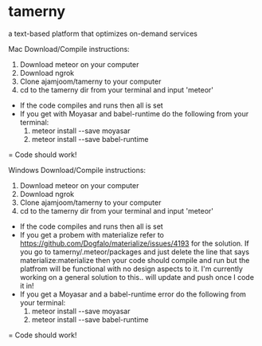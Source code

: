 # tamerny
a text-based platform that optimizes on-demand services

Mac Download/Compile instructions:
1. Download meteor on your computer
2. Download ngrok
3. Clone ajamjoom/tamerny to your computer
4. cd to the tamerny dir from your terminal and input 'meteor'
  - If the code compiles and runs then all is set
  - If you get with Moyasar and babel-runtime do the following from your terminal:
    1. meteor install --save moyasar
    2. meteor install --save babel-runtime

= Code should work!

Windows Download/Compile instructions:
1. Download meteor on your computer
2. Download ngrok
3. Clone ajamjoom/tamerny to your computer
4. cd to the tamerny dir from your terminal and input 'meteor'
  - If the code compiles and runs then all is set
  - If you get a probem with materialize refer to https://github.com/Dogfalo/materialize/issues/4193 for the solution. If you go to tamerny/.meteor/packages and just delete the line that says materialize:materialize then your code should compile and run but the platfrom will be functional with no design aspects to it. I'm currently working on a general solution to this.. will update and push once I code it in! 
  - If you get a Moyasar and a babel-runtime error do the following from your terminal:
    1. meteor install --save moyasar
    2. meteor install --save babel-runtime

= Code should work!






